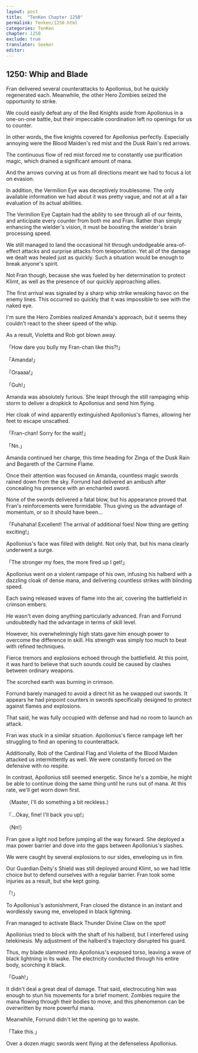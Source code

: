 ```yaml
---
layout: post
title:  "TenKen Chapter 1250"
permalink: Tenken/1250.html
categories: TenKen
chapter: 1250
exclude: true
translator: Seeker
editor: 
---
```

<h2>1250: Whip and Blade</h2>

Fran delivered several counterattacks to Apollonius, but he quickly regenerated each. Meanwhile, the other Hero Zombies seized the opportunity to strike.

We could easily defeat any of the Red Knights aside from Apollonius in a one-on-one battle, but their impeccable coordination left no openings for us to counter.

In other words, the five knights covered for Apollonius perfectly. Especially annoying were the Blood Maiden's red mist and the Dusk Rain's red arrows.

The continuous flow of red mist forced me to constantly use purification magic, which drained a significant amount of mana.

And the arrows curving at us from all directions meant we had to focus a lot on evasion.

In addition, the Vermilion Eye was deceptively troublesome. The only available information we had about it was pretty vague, and not at all a fair evaluation of its actual abilities.

The Vermilion Eye Captain had the ability to see through all of our feints, and anticipate every counter from both me and Fran. Rather than simply enhancing the wielder's vision, it must be boosting the wielder's brain processing speed.

We still managed to land the occasional hit through undodgeable area-of-effect attacks and surprise attacks from teleportation. Yet all of the damage we dealt was healed just as quickly. Such a situation would be enough to break anyone's spirit.

Not Fran though, because she was fueled by her determination to protect Klimt, as well as the presence of our quickly approaching allies.

The first arrival was signaled by a sharp whip strike wreaking havoc on the enemy lines. This occurred so quickly that it was impossible to see with the naked eye.

I'm sure the Hero Zombies realized Amanda's approach, but it seems they couldn't react to the sheer speed of the whip.

As a result, Violetta and Rob got blown away.

「How dare you bully my Fran-chan like this?!」

「Amanda!」

「Oraaaa!」

「Guh!」

Amanda was absolutely furious. She leapt through the still rampaging whip storm to deliver a dropkick to Apollonius and send him flying.

Her cloak of wind apparently extinguished Apollonius's flames, allowing her feet to escape unscathed.

「Fran-chan! Sorry for the wait!」

「Nn.」

Amanda continued her charge, this time heading for Zinga of the Dusk Rain and Begareth of the Carmine Flame.

Once their attention was focused on Amanda, countless magic swords rained down from the sky. Forrund had delivered an ambush after concealing his presence with an enchanted sword.

None of the swords delivered a fatal blow, but his appearance proved that Fran's reinforcements were formidable. Thus giving us the advantage of momentum, or so it should have been...

「Fuhahaha! Excellent! The arrival of additional foes! Now thing are getting exciting!」

Apollonius's face was filled with delight. Not only that, but his mana clearly underwent a surge.

「The stronger my foes, the more fired up I get!」

Apollonius went on a violent rampage of his own, infusing his halberd with a dazzling cloak of dense mana, and delivering countless strikes with blinding speed.

Each swing released waves of flame into the air, covering the battlefield in crimson embers.

He wasn't even doing anything particularly advanced. Fran and Forrund undoubtedly had the advantage in terms of skill level.

However, his overwhelmingly high stats gave him enough power to overcome the difference in skill. His strength was simply too much to beat with refined techniques.

Fierce tremors and explosions echoed through the battlefield. At this point, it was hard to believe that such sounds could be caused by clashes between ordinary weapons.

The scorched earth was burning in crimson.

Forrund barely managed to avoid a direct hit as he swapped out swords. It appears he had pinpoint counters in swords specifically designed to protect against flames and explosions.

That said, he was fully occupied with defense and had no room to launch an attack.

Fran was stuck in a similar situation. Apollonius's fierce rampage left her struggling to find an opening to counterattack.

Additionally, Rob of the Cardinal Flag and Violetta of the Blood Maiden attacked us intermittently as well. We were constantly forced on the defensive with no respite.

In contrast, Apollonius still seemed energetic. Since he's a zombie, he might be able to continue doing the same thing until he runs out of mana. At this rate, we'll get worn down first.

（Master, I'll do something a bit reckless.）

『...Okay, fine! I'll back you up!』

（Nn!）

Fran gave a light nod before jumping all the way forward. She deployed a max power barrier and dove into the gaps between Apollonius's slashes.

We were caught by several explosions to our sides, enveloping us in fire.

Our Guardian Deity's Shield was still deployed around Klimt, so we had little choice but to defend ourselves with a regular barrier. Fran took some injuries as a result, but she kept going.

「!」

To Apollonius's astonishment, Fran closed the distance in an instant and wordlessly swung me, enveloped in black lightning.

Fran managed to activate Black Thunder Divine Claw on the spot!

Apollonius tried to block with the shaft of his halberd, but I interfered using telekinesis. My adjustment of the halberd's trajectory disrupted his guard.

Thus, my blade slammed into Apollonius's exposed torso, leaving a wave of black lightning in its wake. The electricity conducted through his entire body, scorching it black.

「Guah!」

It didn't deal a great deal of damage. That said, electrocuting him was enough to stun his movements for a brief moment. Zombies require the mana flowing through their bodies to move, and this phenomenon can be overwritten by more powerful mana.

Meanwhile, Forrund didn't let the opening go to waste.

「Take this.」

Over a dozen magic swords went flying at the defenseless Apollonius.



